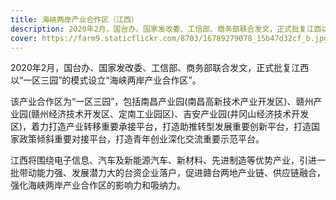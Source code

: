 ```yaml
---
title: 海峡两岸产业合作区（江西）
description: 2020年2月，国台办、国家发改委、工信部、商务部联合发文，正式批复江西以“一区三园”的模式设立“海峡两岸产业合作区”。
cover: https://farm9.staticflickr.com/8703/16789279078_15b47d32cf_b.jpg
---
```

2020年2月，国台办、国家发改委、工信部、商务部联合发文，正式批复江西以“一区三园”的模式设立“海峡两岸产业合作区”。

该产业合作区为“一区三园”，包括南昌产业园(南昌高新技术产业开发区)、赣州产业园(赣州经济技术开发区、定南工业园区)、吉安产业园(井冈山经济技术开发区)，着力打造产业转移重要承接平台，打造助推转型发展重要创新平台，打造国家政策倾斜重要对接平台，打造青年创业深化交流重要示范平台。

江西将围绕电子信息、汽车及新能源汽车、新材料、先进制造等优势产业，引进一批带动能力强、发展潜力大的台资企业落户，促进赣台两地产业链、供应链融合，强化海峡两岸产业合作区的影响力和吸纳力。